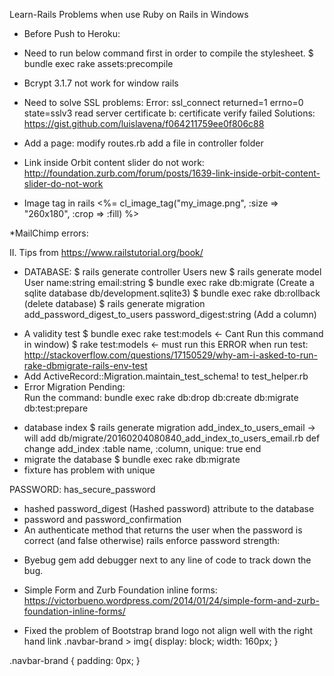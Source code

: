 Learn-Rails
Problems when use Ruby on Rails in Windows

* Before Push to Heroku:
- Need to run below command first in order to compile the stylesheet.
$ bundle exec rake assets:precompile

* Bcrypt 3.1.7 not work for window rails

* Need to solve SSL problems:
Error: ssl_connect returned=1 errno=0 state=sslv3 read server certificate b: certificate verify failed
Solutions:
https://gist.github.com/luislavena/f064211759ee0f806c88

* Add a page:
modify routes.rb
add a file in controller folder

* Link inside Orbit content slider do not work:
http://foundation.zurb.com/forum/posts/1639-link-inside-orbit-content-slider-do-not-work

* Image tag in rails
<%= cl_image_tag("my_image.png", :size => "260x180", :crop => :fill) %>

*MailChimp errors:

II. Tips from https://www.railstutorial.org/book/
* DATABASE:
$ rails generate controller Users new
$ rails generate model User name:string email:string
$ bundle exec rake db:migrate (Create a sqlite database db/development.sqlite3)
$ bundle exec rake db:rollback (delete database)
$ rails generate migration add_password_digest_to_users password_digest:string   (Add a column)

- A validity test
$ bundle exec rake test:models  <- Cant Run this command in window)
$ rake test:models  <- must run this
ERROR when run test: http://stackoverflow.com/questions/17150529/why-am-i-asked-to-run-rake-dbmigrate-rails-env-test
- Add ActiveRecord::Migration.maintain_test_schema! to test_helper.rb
- Error Migration Pending:  
Run the command: bundle exec rake db:drop db:create db:migrate db:test:prepare


* database index
$ rails generate migration add_index_to_users_email  -> will add db/migrate/20160204080840_add_index_to_users_email.rb
def change
    add_index :table name, :column, unique: true
  end
* migrate the database
$ bundle exec rake db:migrate
* fixture has problem with unique

PASSWORD:
has_secure_password 
- hashed password_digest (Hashed password) attribute to the database
- password and password_confirmation 
- An authenticate method that returns the user when the password is correct (and false otherwise)
rails enforce password strength:

* Byebug gem
add debugger next to any line of code to track down the bug.

* Simple Form and Zurb Foundation inline forms:
https://victorbueno.wordpress.com/2014/01/24/simple-form-and-zurb-foundation-inline-forms/

* Fixed the problem of Bootstrap brand logo not align well with the right hand link
.navbar-brand > img{
  display: block;
  width: 160px;
}

.navbar-brand {
  padding: 0px;
}